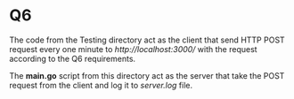 # Q6

The code from the Testing directory act as the client that send HTTP POST request every one minute to _http://localhost:3000/_
with the request according to the Q6 requirements.

The **main.go** script from this directory act as the server that take the POST request from the client and log it to _server.log_ file.
